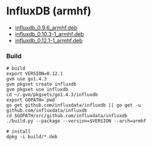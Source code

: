 # InfluxDB (armhf)
* [influxdb_0.9.6_armhf.deb](https://s3.eu-central-1.amazonaws.com/beastcraft-telemetry/influxdb_0.9.6_armhf.deb)
* [influxdb_0.10.3-1_armhf.deb](https://s3.eu-central-1.amazonaws.com/beastcraft-telemetry/influxdb_0.10.3-1_armhf.deb)
* [influxdb_0.12.1-1_armhf.deb](https://s3.eu-central-1.amazonaws.com/beastcraft-telemetry/influxdb_0.12.1-1_armhf.deb)

### Build

```
# build
export VERSION=0.12.1
gvm use go1.4.3
gvm pkgset create influxdb
gvm pkgset use influxdb
cd ~/.gvm/pkgsets/go1.4.3/influxdb
export GOPATH=`pwd`
go get github.com/influxdata/influxdb || go get -u github.com/influxdata/influxdb
cd $GOPATH/src/github.com/influxdata/influxdb
./build.py --package --version=$VERSION --arch=armhf

# install
dpkg -i build/*.deb
```
